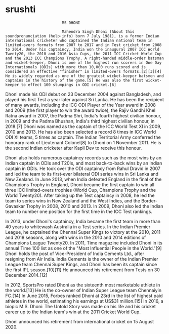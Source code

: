 # srushti

                             MS DHONI
                             
                             Mahendra Singh Dhoni (About this soundpronunciation (help·info) born 7 July 1981), is a former Indian international cricketer who captained the Indian national team in limited-overs formats from 2007 to 2017 and in Test cricket from 2008 to 2014. Under his captaincy, India won the inaugural 2007 ICC World Twenty20, the 2010 and 2016 Asia Cups, the 2011 ICC Cricket World Cup and the 2013 ICC Champions Trophy. A right-handed middle-order batsman and wicket-keeper, Dhoni is one of the highest run scorers in One Day Internationals (ODIs) with more than 10,000 runs scored and is considered an effective "finisher" in limited-overs formats.[2][3][4] He is widely regarded as one of the greatest wicket-keeper batsmen and captains in the history of the game.[5] He was also the first wicket-keeper to effect 100 stumpings in ODI cricket.[6]

Dhoni made his ODI debut on 23 December 2004 against Bangladesh, and played his first Test a year later against Sri Lanka. He has been the recipient of many awards, including the ICC ODI Player of the Year award in 2008 and 2009 (the first player to win the award twice), the Rajiv Gandhi Khel Ratna award in 2007, the Padma Shri, India's fourth highest civilian honour, in 2009 and the Padma Bhushan, India's third highest civilian honour, in 2018.[7] Dhoni was named as the captain of the ICC World Test XI in 2009, 2010 and 2013. He has also been selected a record 8 times in ICC World ODI XI teams, 5 times as captain. The Indian Territorial Army conferred the honorary rank of Lieutenant Colonel[8] to Dhoni on 1 November 2011. He is the second Indian cricketer after Kapil Dev to receive this honour.

Dhoni also holds numerous captaincy records such as the most wins by an Indian captain in ODIs and T20Is, and most back-to-back wins by an Indian captain in ODIs. He took over the ODI captaincy from Rahul Dravid in 2007 and led the team to its first-ever bilateral ODI series wins in Sri Lanka and New Zealand. In June 2013, when India defeated England in the final of the Champions Trophy in England, Dhoni became the first captain to win all three ICC limited-overs trophies (World Cup, Champions Trophy and the World Twenty20). After taking up the Test captaincy in 2008, he led the team to series wins in New Zealand and the West Indies, and the Border-Gavaskar Trophy in 2008, 2010 and 2013. In 2009, Dhoni also led the Indian team to number one position for the first time in the ICC Test rankings.

In 2013, under Dhoni's captaincy, India became the first team in more than 40 years to whitewash Australia in a Test series. In the Indian Premier League, he captained the Chennai Super Kings to victory at the 2010, 2011 and 2018 seasons, along with wins in the 2010 and 2014 editions of Champions League Twenty20. In 2011, Time magazine included Dhoni in its annual Time 100 list as one of the "Most Influential People in the World."[9] Dhoni holds the post of Vice-President of India Cements Ltd., after resigning from Air India. India Cements is the owner of the Indian Premier League team Chennai Super Kings, and Dhoni has been its captain since the first IPL season.[10][11] He announced his retirement from Tests on 30 December 2014.[12]

In 2012, SportsPro rated Dhoni as the sixteenth most marketable athlete in the world.[13] He is the co-owner of Indian Super League team Chennaiyin FC.[14] In June 2015, Forbes ranked Dhoni at 23rd in the list of highest paid athletes in the world, estimating his earnings at US$31 million.[15] In 2016, a biopic M.S. Dhoni: The Untold Story was made on his life and his cricket career up to the Indian team's win at the 2011 Cricket World Cup.

Dhoni announced his retirement from international cricket on 15 August 2020.
